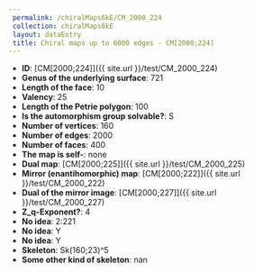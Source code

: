 ```yaml
--- 
 permalink: /chiralMaps6kE/CM_2000_224 
 collection: chiralMaps6kE
 layout: dataEntry
 title: Chiral maps up to 6000 edges - CM[2000;224]
---
```


- **ID**: [CM[2000;224]]({{ site.url }}/test/CM_2000_224)
- **Genus of the underlying surface**: 721
- **Length of the face**: 10
- **Valency**: 25
- **Length of the Petrie polygon**: 100
- **Is the automorphism group solvable?**: S
- **Number of vertices**: 160
- **Number of edges**: 2000
- **Number of faces**: 400
- **The map is self-**: none
- **Dual map**: [CM[2000;225]]({{ site.url }}/test/CM_2000_225)
- **Mirror (enantihomorphic) map**: [CM[2000;222]]({{ site.url }}/test/CM_2000_222)
- **Dual of the mirror image**: [CM[2000;227]]({{ site.url }}/test/CM_2000_227)
- **Z_q-Exponent?**: 4
- **No idea**:  2:221
- **No idea**: Y
- **No idea**: Y
- **Skeleton**: Sk(160;23)^5
- **Some other kind of skeleton**: nan
